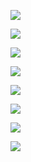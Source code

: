 ![](C:\Users\Wook\AppData\Roaming\marktext\images\2022-07-26-05-25-18-image.png)

![](C:\Users\Wook\AppData\Roaming\marktext\images\2022-07-26-05-26-18-image.png)

![](C:\Users\Wook\AppData\Roaming\marktext\images\2022-07-26-05-26-46-image.png)

![](C:\Users\Wook\AppData\Roaming\marktext\images\2022-07-26-05-27-12-image.png)

![](C:\Users\Wook\AppData\Roaming\marktext\images\2022-07-26-05-29-22-image.png)

![](C:\Users\Wook\AppData\Roaming\marktext\images\2022-07-26-05-31-13-image.png)

![](C:\Users\Wook\AppData\Roaming\marktext\images\2022-07-26-05-32-22-image.png)

![](C:\Users\Wook\AppData\Roaming\marktext\images\2022-07-26-05-34-12-image.png)
